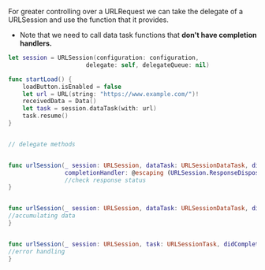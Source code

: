 For greater controlling over a URLRequest we can take the delegate of a URLSession and use the function that it provides.
* Note that we need to call data task functions that **don't have completion handlers.**
```Swift
let session = URLSession(configuration: configuration,
                      delegate: self, delegateQueue: nil)

func startLoad() {
    loadButton.isEnabled = false
    let url = URL(string: "https://www.example.com/")!
    receivedData = Data()
    let task = session.dataTask(with: url)
    task.resume()
}


// delegate methods


func urlSession(_ session: URLSession, dataTask: URLSessionDataTask, didReceive response: URLResponse,
                completionHandler: @escaping (URLSession.ResponseDisposition) -> Void) {
                //check response status
}


func urlSession(_ session: URLSession, dataTask: URLSessionDataTask, didReceive data: Data) {
//accumulating data
}


func urlSession(_ session: URLSession, task: URLSessionTask, didCompleteWithError error: Error?) {
//error handling
}
```
